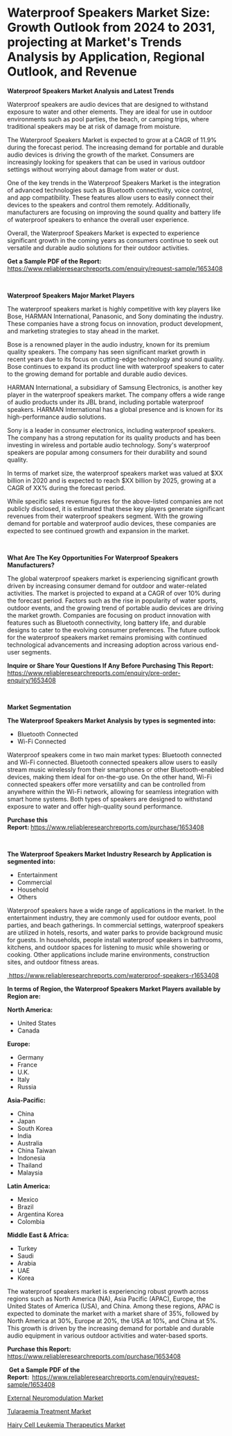 <p><h1>Waterproof Speakers Market Size: Growth Outlook from 2024 to 2031, projecting at Market's Trends Analysis by Application, Regional Outlook, and Revenue</h1></p><p><strong>Waterproof Speakers Market Analysis and Latest Trends</strong></p>
<p><p>Waterproof speakers are audio devices that are designed to withstand exposure to water and other elements. They are ideal for use in outdoor environments such as pool parties, the beach, or camping trips, where traditional speakers may be at risk of damage from moisture. </p><p>The Waterproof Speakers Market is expected to grow at a CAGR of 11.9% during the forecast period. The increasing demand for portable and durable audio devices is driving the growth of the market. Consumers are increasingly looking for speakers that can be used in various outdoor settings without worrying about damage from water or dust. </p><p>One of the key trends in the Waterproof Speakers Market is the integration of advanced technologies such as Bluetooth connectivity, voice control, and app compatibility. These features allow users to easily connect their devices to the speakers and control them remotely. Additionally, manufacturers are focusing on improving the sound quality and battery life of waterproof speakers to enhance the overall user experience.</p><p>Overall, the Waterproof Speakers Market is expected to experience significant growth in the coming years as consumers continue to seek out versatile and durable audio solutions for their outdoor activities.</p></p>
<p><strong>Get a Sample PDF of the Report:&nbsp;</strong> <a href="https://www.reliableresearchreports.com/enquiry/request-sample/1653408">https://www.reliableresearchreports.com/enquiry/request-sample/1653408</a></p>
<p>&nbsp;</p>
<p><strong>Waterproof Speakers Major Market Players</strong></p>
<p><p>The waterproof speakers market is highly competitive with key players like Bose, HARMAN International, Panasonic, and Sony dominating the industry. These companies have a strong focus on innovation, product development, and marketing strategies to stay ahead in the market.</p><p>Bose is a renowned player in the audio industry, known for its premium quality speakers. The company has seen significant market growth in recent years due to its focus on cutting-edge technology and sound quality. Bose continues to expand its product line with waterproof speakers to cater to the growing demand for portable and durable audio devices.</p><p>HARMAN International, a subsidiary of Samsung Electronics, is another key player in the waterproof speakers market. The company offers a wide range of audio products under its JBL brand, including portable waterproof speakers. HARMAN International has a global presence and is known for its high-performance audio solutions.</p><p>Sony is a leader in consumer electronics, including waterproof speakers. The company has a strong reputation for its quality products and has been investing in wireless and portable audio technology. Sony's waterproof speakers are popular among consumers for their durability and sound quality.</p><p>In terms of market size, the waterproof speakers market was valued at $XX billion in 2020 and is expected to reach $XX billion by 2025, growing at a CAGR of XX% during the forecast period. </p><p>While specific sales revenue figures for the above-listed companies are not publicly disclosed, it is estimated that these key players generate significant revenues from their waterproof speakers segment. With the growing demand for portable and waterproof audio devices, these companies are expected to see continued growth and expansion in the market.</p></p>
<p>&nbsp;</p>
<p><strong>What Are The Key Opportunities For Waterproof Speakers Manufacturers?</strong></p>
<p><p>The global waterproof speakers market is experiencing significant growth driven by increasing consumer demand for outdoor and water-related activities. The market is projected to expand at a CAGR of over 10% during the forecast period. Factors such as the rise in popularity of water sports, outdoor events, and the growing trend of portable audio devices are driving the market growth. Companies are focusing on product innovation with features such as Bluetooth connectivity, long battery life, and durable designs to cater to the evolving consumer preferences. The future outlook for the waterproof speakers market remains promising with continued technological advancements and increasing adoption across various end-user segments.</p></p>
<p><strong>Inquire or Share Your Questions If Any Before Purchasing This Report:</strong> <a href="https://www.reliableresearchreports.com/enquiry/pre-order-enquiry/1653408">https://www.reliableresearchreports.com/enquiry/pre-order-enquiry/1653408</a></p>
<p>&nbsp;</p>
<p><strong>Market Segmentation</strong></p>
<p><strong>The Waterproof Speakers Market Analysis by types is segmented into:</strong></p>
<p><ul><li>Bluetooth Connected</li><li>Wi-Fi Connected</li></ul></p>
<p><p>Waterproof speakers come in two main market types: Bluetooth connected and Wi-Fi connected. Bluetooth connected speakers allow users to easily stream music wirelessly from their smartphones or other Bluetooth-enabled devices, making them ideal for on-the-go use. On the other hand, Wi-Fi connected speakers offer more versatility and can be controlled from anywhere within the Wi-Fi network, allowing for seamless integration with smart home systems. Both types of speakers are designed to withstand exposure to water and offer high-quality sound performance.</p></p>
<p><strong>Purchase this Report:&nbsp;</strong><a href="https://www.reliableresearchreports.com/purchase/1653408">https://www.reliableresearchreports.com/purchase/1653408</a></p>
<p>&nbsp;</p>
<p><strong>The Waterproof Speakers Market Industry Research by Application is segmented into:</strong></p>
<p><ul><li>Entertainment</li><li>Commercial</li><li>Household</li><li>Others</li></ul></p>
<p><p>Waterproof speakers have a wide range of applications in the market. In the entertainment industry, they are commonly used for outdoor events, pool parties, and beach gatherings. In commercial settings, waterproof speakers are utilized in hotels, resorts, and water parks to provide background music for guests. In households, people install waterproof speakers in bathrooms, kitchens, and outdoor spaces for listening to music while showering or cooking. Other applications include marine environments, construction sites, and outdoor fitness areas.</p></p>
<p><a href="https://www.reliableresearchreports.com/waterproof-speakers-r1653408">&nbsp;https://www.reliableresearchreports.com/waterproof-speakers-r1653408</a></p>
<p><strong>In terms of Region, the Waterproof Speakers Market Players available by Region are:</strong></p>
<p>
    <p> <strong> North America: </strong>
        <ul>
            <li>United States</li>
            <li>Canada</li>
        </ul>
        </p> 
    <p> <strong> Europe: </strong>
        <ul>
            <li>Germany</li>
            <li>France</li>
            <li>U.K.</li>
            <li>Italy</li>
            <li>Russia</li>
        </ul>
        </p> 
    <p> <strong> Asia-Pacific: </strong>
        <ul>
            <li>China</li>
            <li>Japan</li>
            <li>South Korea</li>
            <li>India</li>
            <li>Australia</li>
            <li>China Taiwan</li>
            <li>Indonesia</li>
            <li>Thailand</li>
            <li>Malaysia</li>
        </ul>
        </p> 
    <p> <strong> Latin America: </strong>
        <ul>
            <li>Mexico</li>
            <li>Brazil</li>
            <li>Argentina Korea</li>
            <li>Colombia</li>
        </ul>
        </p> 
    <p> <strong> Middle East & Africa: </strong>
        <ul>
            <li>Turkey</li>
            <li>Saudi</li>
            <li>Arabia</li>
            <li>UAE</li>
            <li>Korea</li>
        </ul>
    </p>
    </p>
<p><p>The waterproof speakers market is experiencing robust growth across regions such as North America (NA), Asia Pacific (APAC), Europe, the United States of America (USA), and China. Among these regions, APAC is expected to dominate the market with a market share of 35%, followed by North America at 30%, Europe at 20%, the USA at 10%, and China at 5%. This growth is driven by the increasing demand for portable and durable audio equipment in various outdoor activities and water-based sports.</p></p>
<p><strong>Purchase this Report: </strong><a href="https://www.reliableresearchreports.com/purchase/1653408">https://www.reliableresearchreports.com/purchase/1653408</a></p>
<p>&nbsp;<strong>Get a Sample PDF of the Report:&nbsp;&nbsp;</strong><a href="https://www.reliableresearchreports.com/enquiry/request-sample/1653408">https://www.reliableresearchreports.com/enquiry/request-sample/1653408</a></p>
<p><strong></strong></p>
<p><p><a href="https://github.com/joannagoyvaerts/Market-Research-Report-List-3/blob/main/external-neuromodulation-market.md">External Neuromodulation Market</a></p><p><a href="https://github.com/ChiragRp1/Market-Research-Report-List-5/blob/main/tularaemia-treatment-market.md">Tularaemia Treatment Market</a></p><p><a href="https://github.com/abdelrhmankishk22/Market-Research-Report-List-5/blob/main/hairy-cell-leukemia-therapeutics-market.md">Hairy Cell Leukemia Therapeutics Market</a></p></p>